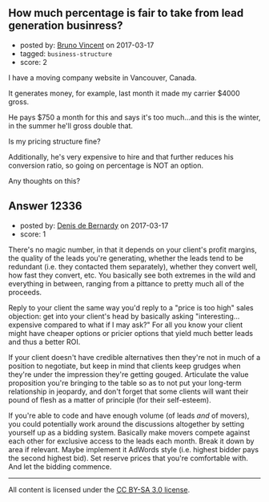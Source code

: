 ## How much percentage is fair to take from lead generation businress?

- posted by: [Bruno  Vincent](https://stackexchange.com/users/2600915/bruno-vincent) on 2017-03-17
- tagged: `business-structure`
- score: 2

I have a moving company website in Vancouver, Canada.

It generates money, for example, last month it made my carrier $4000 gross.

He pays $750 a month for this and says it's too much...and this is the winter, in the summer he'll gross double that.

Is my pricing structure fine? 

Additionally, he's very expensive to hire and that further reduces his conversion ratio, so going on percentage is NOT an option.

Any thoughts on this?


## Answer 12336

- posted by: [Denis de Bernardy](https://stackexchange.com/users/182468/denis-de-bernardy) on 2017-03-17
- score: 1

There's no magic number, in that it depends on your client's profit margins, the quality of the leads you're generating, whether the leads tend to be redundant (i.e. they contacted them separately), whether they convert well, how fast they convert, etc. You basically see both extremes in the wild and everything in between, ranging from a pittance to pretty much all of the proceeds.

Reply to your client the same way you'd reply to a "price is too high" sales objection: get into your client's head by basically asking "interesting... expensive compared to what if I may ask?" For all you know your client might have cheaper options or pricier options that yield much better leads and thus a better ROI.

If your client doesn't have credible alternatives then they're not in much of a position to negotiate, but keep in mind that clients keep grudges when they're under the impression they're getting gouged. Articulate the value proposition you're bringing to the table so as to not put your long-term relationship in jeopardy, and don't forget that some clients will want their pound of flesh as a matter of principle (for their self-esteem).

If you're able to code and have enough volume (of leads _and_ of movers), you could potentially work around the discussions altogether by setting yourself up as a bidding system. Basically make movers compete against each other for exclusive access to the leads each month. Break it down by area if relevant. Maybe implement it AdWords style (i.e. highest bidder pays the second highest bid). Set reserve prices that you're comfortable with. And let the bidding commence.



---

All content is licensed under the [CC BY-SA 3.0 license](https://creativecommons.org/licenses/by-sa/3.0/).
